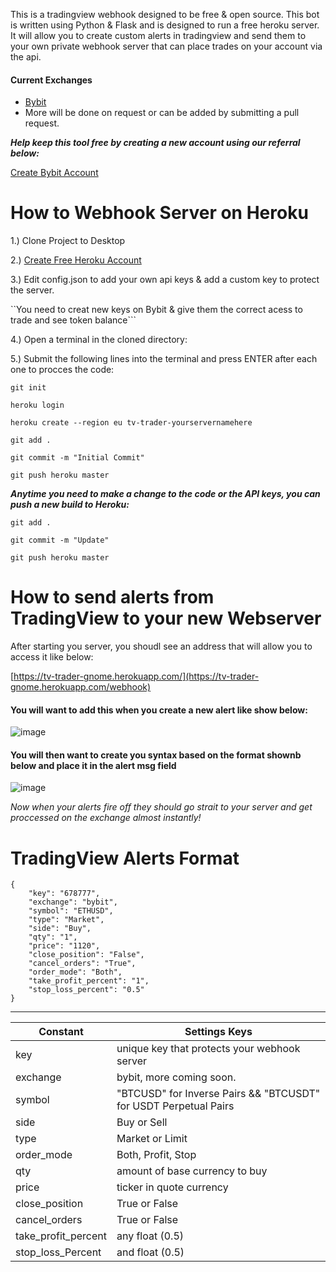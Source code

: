 This is a tradingview webhook  designed to be free & open source.  This bot is written using Python & Flask and is designed to run a free heroku server. It will allow you to create custom alerts in tradingview and send them to your own private webhook server that can place trades on your account via the api.

#### Current Exchanges 
- [Bybit](https://partner.bybit.com/b/webhookbot)
- More will be done on request or can be added by submitting a pull request.

***Help keep this tool free by creating a new account using our referral below:***

[Create Bybit Account](https://partner.bybit.com/b/webhookbot)


# How to Webhook Server on Heroku

1.) Clone Project to Desktop

2.) [Create Free Heroku Account](https://www.heroku.com/)

3.) Edit config.json to add your own api keys & add a custom key to protect the server.

``You need to creat new keys on Bybit & give them the correct acess to trade and see token balance```
	
4.) Open a terminal in the cloned directory:


 5.) Submit the following lines into the terminal and press ENTER after each one to procces the code: 
 
``git init``

``heroku login``

``heroku create --region eu tv-trader-yourservernamehere``

``git add .``

``git commit -m "Initial Commit"``

``git push heroku master``


***Anytime you need to make a change to the code or the API keys, you can push a new build to Heroku:***

``git add .``

``git commit -m "Update"``

``git push heroku master``

# How to send alerts from TradingView to your new Webserver

After starting you server, you shoudl see an address that will allow you to access it like below:

[https://tv-trader-gnome.herokuapp.com/](https://tv-trader-gnome.herokuapp.com/webhook)

#### You will want to add this when you create a new alert like show below:

![image](https://user-images.githubusercontent.com/33667144/176002365-be54dfdc-690a-433d-9702-e8e9641a45b5.png)

#### You will then want to create you syntax based on the format shownb below and place it in the alert msg field

![image](https://user-images.githubusercontent.com/33667144/176003033-26794889-e041-4737-83f1-4f850335f280.png)


_Now when your alerts fire off they should go strait to your server and get proccessed on the exchange almost instantly!_


# TradingView Alerts Format 

```
{
	"key": "678777",
	"exchange": "bybit",
	"symbol": "ETHUSD",
	"type": "Market",
	"side": "Buy",
	"qty": "1",
	"price": "1120",
	"close_position": "False",
	"cancel_orders": "True",
	"order_mode": "Both",
	"take_profit_percent": "1",
	"stop_loss_percent": "0.5"
}
```



---
| Constant |Settings Keys  |
|--|--|
|key| unique key that protects your webhook server
|exchange  | bybit, more coming soon. |
|symbol  | "BTCUSD" for Inverse Pairs && "BTCUSDT" for USDT Perpetual Pairs |
|side	|Buy or Sell		|
|type | Market or Limit		|
|order_mode	 | Both, Profit, Stop 		|
|qty	 | amount of base currency to buy 		|
|price	 |  ticker in quote currency		|
|close_position	 | True or False 		|
|cancel_orders	 |True or False 		|
|take_profit_percent| any float	 (0.5)	|
|stop_loss_Percent	 |and float (0.5)		|



